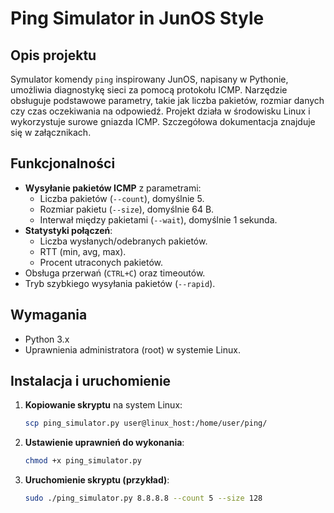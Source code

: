 # Ping Simulator in JunOS Style

## Opis projektu
Symulator komendy `ping` inspirowany JunOS, napisany w Pythonie, umożliwia diagnostykę sieci za pomocą protokołu ICMP. Narzędzie obsługuje podstawowe parametry, takie jak liczba pakietów, rozmiar danych czy czas oczekiwania na odpowiedź. Projekt działa w środowisku Linux i wykorzystuje surowe gniazda ICMP. Szczegółowa dokumentacja znajduje się w załącznikach.

## Funkcjonalności
- **Wysyłanie pakietów ICMP** z parametrami:
  - Liczba pakietów (`--count`), domyślnie 5.
  - Rozmiar pakietu (`--size`), domyślnie 64 B.
  - Interwał między pakietami (`--wait`), domyślnie 1 sekunda.
- **Statystyki połączeń**:
  - Liczba wysłanych/odebranych pakietów.
  - RTT (min, avg, max).
  - Procent utraconych pakietów.
- Obsługa przerwań (`CTRL+C`) oraz timeoutów.
- Tryb szybkiego wysyłania pakietów (`--rapid`).

## Wymagania
- Python 3.x
- Uprawnienia administratora (root) w systemie Linux.

## Instalacja i uruchomienie
1. **Kopiowanie skryptu** na system Linux:
   ```bash
   scp ping_simulator.py user@linux_host:/home/user/ping/
2. **Ustawienie uprawnień do wykonania**:
    ```bash
    chmod +x ping_simulator.py
3. **Uruchomienie skryptu (przykład)**:
    ```bash
    sudo ./ping_simulator.py 8.8.8.8 --count 5 --size 128
